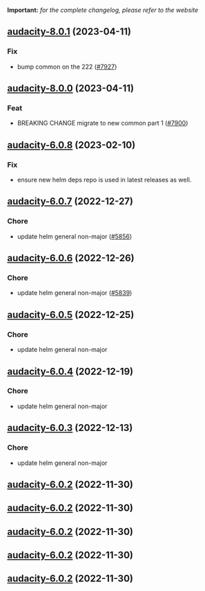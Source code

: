 **Important:**
*for the complete changelog, please refer to the website*




## [audacity-8.0.1](https://github.com/truecharts/charts/compare/audacity-8.0.0...audacity-8.0.1) (2023-04-11)

### Fix

- bump common on the 222 ([#7927](https://github.com/truecharts/charts/issues/7927))
  
  


## [audacity-8.0.0](https://github.com/truecharts/charts/compare/audacity-6.0.8...audacity-8.0.0) (2023-04-11)

### Feat

- BREAKING CHANGE migrate to new common part 1 ([#7900](https://github.com/truecharts/charts/issues/7900))
  
  


## [audacity-6.0.8](https://github.com/truecharts/charts/compare/audacity-6.0.7...audacity-6.0.8) (2023-02-10)

### Fix

- ensure new helm deps repo is used in latest releases as well.
  
  


## [audacity-6.0.7](https://github.com/truecharts/charts/compare/audacity-6.0.6...audacity-6.0.7) (2022-12-27)

### Chore

- update helm general non-major ([#5856](https://github.com/truecharts/charts/issues/5856))
  
  


## [audacity-6.0.6](https://github.com/truecharts/charts/compare/audacity-6.0.5...audacity-6.0.6) (2022-12-26)

### Chore

- update helm general non-major ([#5839](https://github.com/truecharts/charts/issues/5839))
  
  


## [audacity-6.0.5](https://github.com/truecharts/charts/compare/audacity-6.0.4...audacity-6.0.5) (2022-12-25)

### Chore

- update helm general non-major
  
  


## [audacity-6.0.4](https://github.com/truecharts/charts/compare/audacity-6.0.3...audacity-6.0.4) (2022-12-19)

### Chore

- update helm general non-major
  
  


## [audacity-6.0.3](https://github.com/truecharts/charts/compare/audacity-6.0.2...audacity-6.0.3) (2022-12-13)

### Chore

- update helm general non-major
  
  


## [audacity-6.0.2](https://github.com/truecharts/charts/compare/audacity-6.0.1...audacity-6.0.2) (2022-11-30)




## [audacity-6.0.2](https://github.com/truecharts/charts/compare/audacity-6.0.1...audacity-6.0.2) (2022-11-30)




## [audacity-6.0.2](https://github.com/truecharts/charts/compare/audacity-6.0.1...audacity-6.0.2) (2022-11-30)




## [audacity-6.0.2](https://github.com/truecharts/charts/compare/audacity-6.0.1...audacity-6.0.2) (2022-11-30)




## [audacity-6.0.2](https://github.com/truecharts/charts/compare/audacity-6.0.1...audacity-6.0.2) (2022-11-30)
